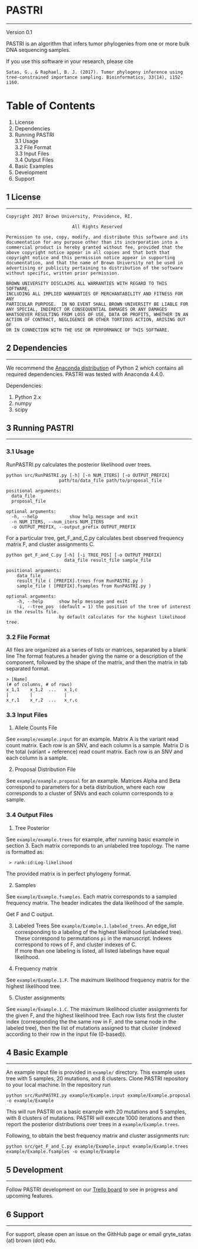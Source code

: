 # PASTRI
------

Version 0.1

PASTRI is an algorithm that infers tumor phylogenies from one or more bulk DNA sequencing samples.

If you use this software in your research, please cite

``
Satas, G., & Raphael, B. J. (2017). Tumor phylogeny inference using tree-constrained importance sampling. Bioinformatics, 33(14), i152-i160.
``

# Table of Contents

1. License
2. Dependencies
3. Running PASTRI  
    3.1 Usage  
    3.2 File Format  
    3.3 Input Files  
    3.4 Output Files  
4. Basic Examples  
5. Development 
6. Support
    

## 1 License
----

```
Copyright 2017 Brown University, Providence, RI.

                         All Rights Reserved

Permission to use, copy, modify, and distribute this software and its  
documentation for any purpose other than its incorporation into a  
commercial product is hereby granted without fee, provided that the  
above copyright notice appear in all copies and that both that  
copyright notice and this permission notice appear in supporting  
documentation, and that the name of Brown University not be used in  
advertising or publicity pertaining to distribution of the software  
without specific, written prior permission.  

BROWN UNIVERSITY DISCLAIMS ALL WARRANTIES WITH REGARD TO THIS SOFTWARE,  
INCLUDING ALL IMPLIED WARRANTIES OF MERCHANTABILITY AND FITNESS FOR ANY  
PARTICULAR PURPOSE.  IN NO EVENT SHALL BROWN UNIVERSITY BE LIABLE FOR  
ANY SPECIAL, INDIRECT OR CONSEQUENTIAL DAMAGES OR ANY DAMAGES  
WHATSOEVER RESULTING FROM LOSS OF USE, DATA OR PROFITS, WHETHER IN AN    
ACTION OF CONTRACT, NEGLIGENCE OR OTHER TORTIOUS ACTION, ARISING OUT OF  
OR IN CONNECTION WITH THE USE OR PERFORMANCE OF THIS SOFTWARE.  
```

## 2 Dependencies
---

We recommend the [Anaconda distribution](https://www.continuum.io/downloads) of Python 2 which contains all required 
dependencies. PASTRI was tested with Anaconda 4.4.0.

Dependencies:

1. Python 2.x
2. numpy
3. scipy


## 3 Running PASTRI
-----

### 3.1 Usage

RunPASTRI.py calculates the posterior likelihood over trees. 

```
python src/RunPASTRI.py [-h] [-n NUM_ITERS] [-o OUTPUT_PREFIX]
                    path/to/data_file path/to/proposal_file

positional arguments:
  data_file
  proposal_file

optional arguments:
  -h, --help            show help message and exit
  -n NUM_ITERS, --num_iters NUM_ITERS
  -o OUTPUT_PREFIX, --output_prefix OUTPUT_PREFIX
```

For a particular tree, get_F_and_C.py calculates best observed frequency matrix F, and cluster assignments C.

```
python get_F_and_C.py [-h] [-i TREE_POS] [-o OUTPUT_PREFIX]
                      data_file result_file sample_file

positional arguments:
    data_file
    result_file ( [PREFIX].trees from RunPASTRI.py )
    sample_file ( [PREFIX].fsamples from RunPASTRI.py )

optional arguments:
    -h, --help      show help message and exit
    -i, --tree_pos  (default = 1) the position of the tree of interest in the results file.
                    by default calculates for the highest likelihood tree. 
```

### 3.2 File Format

All files are organized as a series of lists or matrices, separated by a blank line
The format features a header giving the name or a description of the component, 
followed by the shape of the matrix, and then the matrix in tab separated format.

```
> [Name]
(# of columns, # of rows)
x_1,1    x_1,2  ...   x_1,c
|        |            | 
x_r,1    x_r,2  ...   x_r,c
```

### 3.3 Input Files

1. Allele Counts File

See `example/example.input` for an example. 
Matrix A is the variant read count matrix. Each row is an SNV, and each column is a sample.
Matrix D is the total (variant + reference) read count matrix. Each row is an SNV and each column is a sample. 

2. Proposal Distribution File

See `example/example.proposal` for an example.
Matrices Alpha and Beta correspond to parameters for a beta distribution, where each row corresponds to a
cluster of SNVs and each column corresponds to a sample. 


### 3.4 Output Files

1. Tree Posterior

See `example/example.trees` for example, after running basic example in section 3. 
Each matrix correponds to an unlabeled tree topology. The name is formatted as:

```
 > rank:id:Log-likelihood
```

The provided matrix is in perfect phylogeny format. 

2. Samples

See `example/Example.fsamples`. Each matrix corresponds to a sampled frequency matrix. The header indicates 
the data likelihood of the sample.

Get F and C output.

3. Labeled Trees
See `example/Example.1.labeled_trees`. An edge_list corresponding to a labeling of the highest likelihood (unlabeled tree).
These correspond to permutations `pi` in the manuscript. 
Indexes correspond to rows of F, and cluster indexes of C.  
If more than one labeling is listed, all listed labelings have equal likelihood. 

3. Frequency matrix  

See `example/Example.1.F`. The maximum likelihood frequency matrix for the highest likelihood tree.

5. Cluster assignments

See `example/Example.1.C`. The maximum likelihood cluster assignments for the given F, and the highest likelihood tree.
Each row lists first the cluster index (corresponding the the same row in F, and the same node in the labeled tree),
then the list of mutations assigned to that cluster (indexed according to their row in the input file (0-based)). 


## 4 Basic Example
-----

An example input file is provided in `example/` directory. This example uses tree with 5 samples, 20 mutations, and 8 clusters. 
Clone PASTRI repository to your local machine. In the repository run 

```
python src/RunPASTRI.py example/Example.input example/Example.proposal -o example/Example
```

This will run PASTRI on a basic example with 20 mutations and 5 samples, with 8 clusters of mutations. 
PASTRI will execute 1000 iterations and then report the posterior distributions over trees in a `example/Example.trees`. 

Following, to obtain the best frequency matrix and cluster assignments run:

```
python src/get_F_and_C.py example/Example.input example/Example.trees example/Example.fsamples -o example/Example
```


## 5 Development
-----

Follow PASTRI development on our [Trello board](https://trello.com/b/4AKPd5GN/pastri-development) to see in progress and upcoming features. 

## 6 Support
-----

For support, please open an issue on the GithHub page or email gryte_satas (at) brown (dot) edu.
